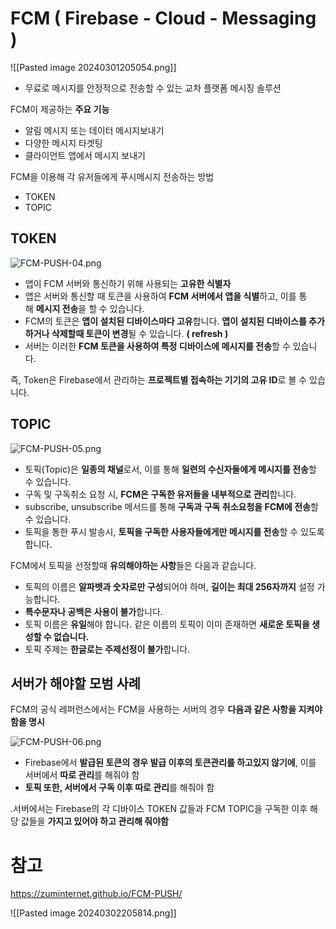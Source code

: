 # FCM ( Firebase - Cloud - Messaging )
![[Pasted image 20240301205054.png]]
- 무료로 메시지를 안정적으로 전송할 수 있는 교차 플랫폼 메시징 솔루션

FCM이 제공하는 **주요 기능**
- 알림 메시지 또는 데이터 메시지보내기
- 다양한 메시지 타겟팅
- 클라이언트 앱에서 메시지 보내기

FCM을 이용해 각 유저들에게 푸시메시지 전송하는 방법
- TOKEN
- TOPIC
## TOKEN

![FCM-PUSH-04.png](https://zuminternet.github.io/images/portal/post/2023-02-06-FCM-PUSH/FCM-PUSH-04.png)

- 앱이 FCM 서버와 통신하기 위해 사용되는 **고유한 식별자**
- 앱은 서버와 통신할 때 토큰을 사용하여 **FCM 서버에서 앱을 식별**하고, 이를 통해 **메시지 전송**을 할 수 있습니다.
- FCM의 토큰은 **앱이 설치된 디바이스마다 고유**합니다. **앱이 설치된 디바이스를 추가하거나 삭제할때 토큰이 변경**될 수 있습니다. **( refresh )**
- 서버는 이러한 **FCM 토큰을 사용하여 특정 디바이스에 메시지를 전송**할 수 있습니다.

즉, Token은 Firebase에서 관리하는 **프로젝트별 접속하는 기기의 고유 ID**로 볼 수 있습니다.

## TOPIC

![FCM-PUSH-05.png](https://zuminternet.github.io/images/portal/post/2023-02-06-FCM-PUSH/FCM-PUSH-05.png)

- 토픽(Topic)은 **일종의 채널**로서, 이를 통해 **일련의 수신자들에게 메시지를 전송**할 수 있습니다.
- 구독 및 구독취소 요청 시, **FCM은 구독한 유저들을 내부적으로 관리**합니다.
- subscribe, unsubscribe 메서드를 통해 **구독과 구독 취소요청을 FCM에 전송**할 수 있습니다.
- 토픽을 통한 푸시 발송시, **토픽을 구독한 사용자들에게만 메시지를 전송**할 수 있도록 합니다.

FCM에서 토픽을 선정할때 **유의해야하는 사항**들은 다음과 같습니다.

- 토픽의 이름은 **알파벳과 숫자로만 구성**되어야 하며, **길이는 최대 256자까지** 설정 가능합니다.
- **특수문자나 공백은 사용이 불가**합니다.
- 토픽 이름은 **유일**해야 합니다. 같은 이름의 토픽이 이미 존재하면 **새로운 토픽을 생성할 수 없습니다.**
- 토픽 주제는 **한글로는 주제선정이 불가**합니다.

## 서버가 해야할 모범 사례

FCM의 공식 레퍼런스에서는 FCM을 사용하는 서버의 경우 **다음과 같은 사항을 지켜야함을 명시**

![FCM-PUSH-06.png](https://zuminternet.github.io/images/portal/post/2023-02-06-FCM-PUSH/FCM-PUSH-06.png)

- Firebase에서 **발급된 토큰의 경우 발급 이후의 토큰관리를 하고있지 않기에**, 이를 서버에서 **따로 관리**를 해줘야 함
- **토픽 또한, 서버에서 구독 이후 따로 관리**를 해줘야 함

.서버에서는 Firebase의 각 디바이스 TOKEN 값들과 FCM TOPIC을 구독한 이후 해당 값들을 **가지고 있어야 하고 관리해 줘야함**

# 참고
https://zuminternet.github.io/FCM-PUSH/


![[Pasted image 20240302205814.png]]